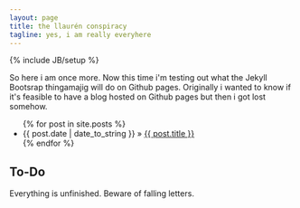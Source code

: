 ```yaml
---
layout: page
title: the llaurén conspiracy
tagline: yes, i am really everyhere
---
```

{% include JB/setup %}

So here i am once more. Now this time i'm testing out what the Jekyll Bootsrap thingamajig
will do on Github pages. Originally i wanted to know if it's feasible to have a blog hosted
on Github pages but then i got lost somehow.

<ul class="posts">
  {% for post in site.posts %}
    <li><span>{{ post.date | date_to_string }}</span> &raquo; <a href="{{ BASE_PATH }}{{ post.url }}">{{ post.title }}</a></li>
  {% endfor %}
</ul>

## To-Do

Everything is unfinished.
Beware of falling letters.


